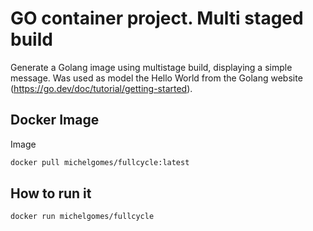 
# GO container project. Multi staged build

Generate a Golang image using multistage build, displaying a simple message. 
Was used as model the Hello World from the Golang website (https://go.dev/doc/tutorial/getting-started).
## Docker Image

Image

```bash
docker pull michelgomes/fullcycle:latest
```


## How to run it
```
docker run michelgomes/fullcycle
```


